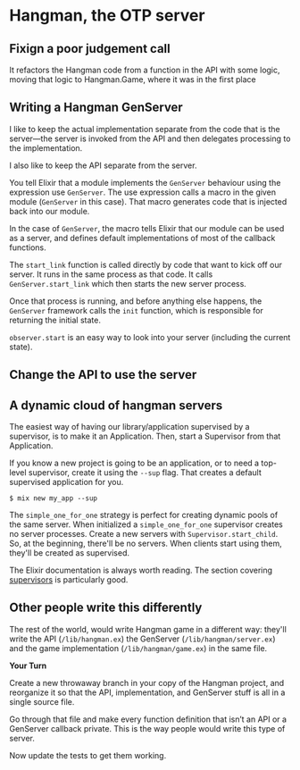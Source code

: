 # Hangman, the OTP server

## Fixign a poor judgement call

It refactors the Hangman code from a function in the API with some logic, moving that logic to Hangman.Game, where it was in the first place

## Writing a Hangman GenServer

I like to keep the actual implementation separate from the code that is the server—the server is invoked from the API and then delegates processing to the implementation.

I also like to keep the API separate from the server.

You tell Elixir that a module implements the `GenServer` behaviour using the expression use `GenServer`. The use expression calls a macro in the given module (`GenServer` in this case). That macro generates code that is injected back into our module.

In the case of `GenServer`, the macro tells Elixir that our module can be used as a server, and defines default implementations of most of the callback functions.

The `start_link` function is called directly by code that want to kick off our server. It runs in the same process as that code. It calls `GenServer.start_link` which then starts the new server process.

Once that process is running, and before anything else happens, the `GenServer` framework calls the `init` function, which is responsible for returning the initial state.

`observer.start` is an easy way to look into your server (including the current state).

## Change the API to use the server

## A dynamic cloud of hangman servers

The easiest way of having our library/application supervised by a supervisor, is to make it an Application. Then, start a Supervisor from that Application.

If you know a new project is going to be an application, or to need a top-level supervisor, create it using the `--sup` flag. That creates a default supervised application for you.

```
$ mix new my_app --sup
```

The `simple_one_for_one` strategy is perfect for creating dynamic pools of the same server. When initialized a `simple_one_for_one` supervisor creates no server processes. Create a new servers with `Supervisor.start_child`. So, at the beginning, there'll be no servers. When clients start using them, they'll be created as supervised.

The Elixir documentation is always worth reading. The section covering [supervisors](https://hexdocs.pm/elixir/Supervisor.html) is particularly good.

## Other people write this differently

The rest of the world, would write Hangman game in a different way: they'll write the API (`/lib/hangman.ex`) the GenServer (`/lib/hangman/server.ex`) and the game implementation (`/lib/hangman/game.ex`) in the same file.

**Your Turn**

Create a new throwaway branch in your copy of the Hangman project, and reorganize it so that the API, implementation, and GenServer stuff is all in a single source file.

Go through that file and make every function definition that isn’t an API or a GenServer callback private. This is the way people would write this type of server.

Now update the tests to get them working.

